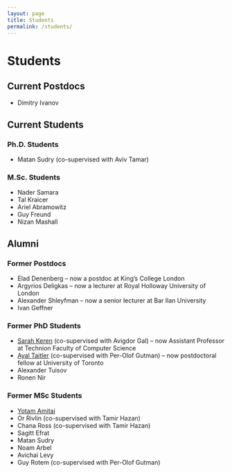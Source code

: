```yaml
---
layout: page
title: Students
permalink: /students/
---
```

# Students

## Current Postdocs

* Dimitry Ivanov
  
## Current Students

### Ph.D. Students

* Matan Sudry (co-supervised with Aviv Tamar)
  
### M.Sc. Students

* Nader Samara
* Tal Kraicer
* Ariel Abramowitz
* Guy Freund
* Nizan Mashall

## Alumni

### Former Postdocs

* Elad Denenberg – now a postdoc at King’s College London
* Argyrios Deligkas – now a lecturer at Royal Holloway University of London
* Alexander Shleyfman – now a senior lecturer at Bar Ilan University
* Ivan Geffner

### Former PhD Students

* [Sarah Keren](http://sarahekeren.wix.com/sarahkeren-academics) (co-supervised with Avigdor Gal) – now Assistant Professor at Technion Faculty of Computer Science
* [Ayal Taitler](https://ataitler.webgr.technion.ac.il/) (co-supervised with Per-Olof Gutman) – now postdoctoral fellow at University of Toronto
* Alexander Tuisov
* Ronen Nir

  
### Former MSc Students

* [Yotam Amitai](https://sites.google.com/view/yotam-amitai)
* Or Rivlin (co-supervised with Tamir Hazan)
* Chana Ross (co-supervised with Tamir Hazan)
* Sagitt Efrat
* Matan Sudry
* Noam Arbel
* Avichai Levy
* Guy Rotem (co-supervised with Per-Olof Gutman)
